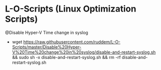 # L-O-Scripts (Linux Optimization  Scripts)
@Disable Hyper-V Time change in syslog
  - wget https://raw.githubusercontent.com/ruddem/L-O-Scripts/master/Disable%20Hyper-V%20Time%20change%20in%20syslog/disable-and-restart-syslog.sh && sudo sh -x disable-and-restart-syslog.sh && rm -rf disable-and-restart-syslog.sh 
